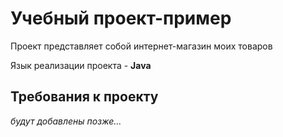 # Учебный проект-пример

Проект представляет собой интернет-магазин моих товаров

Язык реализации проекта - **Java**

## Требования к проекту

_будут добавлены позже..._